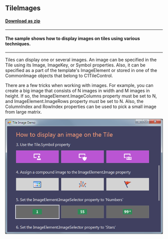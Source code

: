 ## TileImages
#### [Download as zip](https://grapecity.github.io/DownGit/#/home?url=https://github.com/GrapeCity/ComponentOne-WinForms-Samples/tree/master/NetFramework\Tile\VB\TileImages)
____
#### The sample shows how to display images on tiles using various techniques.
____
Tiles can display one or several images. An image can be specified in the Tile using its Image, ImageKey, or Symbol properties.
Also, it can be specified as a part of the template's ImageElement or stored in one of the CommonImage objects that belong to C1TileControl.

There are a few tricks when working with images.
For example, you can create a big image that consists of N images in width and M images in height.
If so, the ImageElement.ImageColumns property must be set to N, and ImageElement.ImageRows property must be set to N.
Also, the ColumnIndex and RowIndex properties can be used to pick a small image from large matrix.

![screenshot](screenshot.png)
